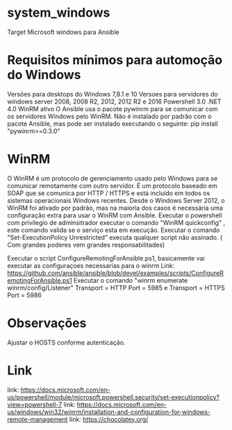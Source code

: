 # system_windows
Target Microsoft windows para Ansible

# Requisitos mínimos para automoção do Windows 

Versões para desktops do Windows 7,8.1 e 10
Versoes para servidores do windows server 2008, 2008 R2, 2012, 2012 R2 e 2016
Powershell 3.0
.NET 4.0
WinRM ativo
O Ansible usa o pacote pywinrm para se comunicar com os servidores Windows pelo WinRM. Não é instalado por padrão com o pacote Ansible, mas pode ser instalado executando o seguinte:
pip install "pywinrm>=0.3.0"

# WinRM

O WinRM é um protocolo de gerenciamento usado pelo Windows para se comunicar remotamente com outro servidor. É um protocolo baseado em SOAP que se comunica por HTTP / HTTPS e está incluído em todos os sistemas operacionais Windows recentes. Desde o Windows Server 2012, o WinRM foi ativado por padrão, mas na maioria dos casos é necessária uma configuração extra para usar o WinRM com Ansible.
Executar o powershell com privilegio de adminsitrador executar o comando  "WinRM quickconfig" , este comando valida se o serviço esta em execução.
Executar o comando "Set-ExecutionPolicy Unrestricted" executa qualquer script não assinado. ( Com grandes poderes vem grandes responsabilitades) 

Executar o script  ConfigureRemotingForAnsible.ps1, basicamente vai executar as configuraçoes necessarias para o winrm
Link: https://github.com/ansible/ansible/blob/devel/examples/scripts/ConfigureRemotingForAnsible.ps1
Executar o comando "winrm enumerate winrm/config/Listener" Transport = HTTP
    Port = 5985 e Transport = HTTPS Port = 5986
    
# Observações 

Ajustar o HOSTS conforme autenticação. 


# Link

link: https://docs.microsoft.com/en-us/powershell/module/microsoft.powershell.security/set-executionpolicy?view=powershell-7
link: https://docs.microsoft.com/en-us/windows/win32/winrm/installation-and-configuration-for-windows-remote-management
link: https://chocolatey.org/
